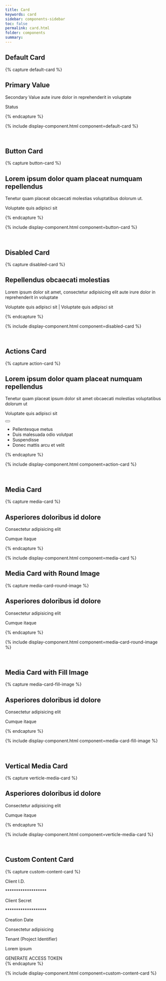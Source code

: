 ```yaml
---
title: Card
keywords: card
sidebar: components-sidebar
toc: false
permalink: card.html
folder: components
summary:
---
```


## Default Card

{% capture default-card %}
<div class="tn-card">
    <div class="tn-card__content">
         <h2 class="tn-card__header">
             Primary Value
         </h2>
         <p class="tn-card__description">
             Secondary Value aute irure dolor in reprehenderit in voluptate
         </p>
         <p class="tn-card__status">
             Status
         </p>
    </div>
</div>
{% endcapture %}

{% include display-component.html component=default-card %}

<br>

## Button Card

{% capture button-card %}
<div class="tn-card tn-card--button" role="button">
    <div class="tn-card__content">
         <h2 class="tn-card__header">
             Lorem ipsum dolor quam placeat numquam repellendus
         </h2>
         <p class="tn-card__description">
             Tenetur quam placeat obcaecati molestias voluptatibus dolorum ut.
         </p>
         <p class="tn-card__status">
             <span class="tn-has-color-status-1">Voluptate quis adipisci sit</span>
         </p>
    </div>
</div>
{% endcapture %}

{% include display-component.html component=button-card %}

<br>

## Disabled Card

{% capture disabled-card %}
<div class="tn-card tn-card--button is-disabled" aria-disabled="true" role="button">
    <div class="tn-card__content">
         <h2 class="tn-card__header">
             Repellendus obcaecati molestias
         </h2>
         <p class="tn-card__description">
             Lorem ipsum dolor sit amet, consectetur adipisicing elit aute irure dolor in reprehenderit in voluptate
         </p>
         <p class="tn-card__status">
             <span>Voluptate quis adipisci sit</span> | <span>Voluptate quis adipisci sit</span>
         </p>
    </div>
</div>
{% endcapture %}

{% include display-component.html component=disabled-card %}

<br>

## Actions Card

{% capture action-card %}
<div class="tn-card tn-card--button">
    <div class="tn-card__content">
         <h2 class="tn-card__header">
             Lorem ipsum dolor quam placeat numquam repellendus
         </h2>
         <p class="tn-card__description">
             Tenetur quam placeat ipsum dolor sit amet obcaecati molestias voluptatibus dolorum ut
         </p>
         <p class="tn-card__status">
             <span class="tn-has-color-status-1">Voluptate quis adipisci sit</span>
         </p>
    </div>
    <div class="tn-card__actions">
        <div class="tn-dropdown">
            <button class="tn-button tn-button--icon tn-button--text" aria-controls="dKKJX636" aria-haspopup="true" aria-label="More">
                <span class="tn-icon tn-icon--more tn-icon--medium" role="presentation"></span>
            </button>
            <ul class="tn-dropdown__menu tn-contextual-menu" aria-hidden="true" id="dKKJX636">
                <li><a class="tn-dropdown__item">Pellentesque metus</a></li>
                <li><a class="tn-dropdown__item">Duis malesuada odio volutpat</a></li>
                <li><a class="tn-dropdown__item">Suspendisse</a></li>
                <li><a class="tn-dropdown__item">Donec mattis arcu et velit</a></li>
            </ul>
        </div>
    </div>
</div>
{% endcapture %}

{% include display-component.html component=action-card %}
<script type="text/javascript">
// demo interaction script
var els = document.querySelectorAll("[aria-controls]");
for (var i = 0; i < els.length; i++) {
    var el = els[i];
    el.addEventListener('click', function() {
        var isExpanded = this.getAttribute("aria-expanded") === "true";
        this.setAttribute("aria-expanded", !isExpanded);
        var targetId = this.getAttribute("aria-controls");
        var target = document.getElementById(targetId);
        var targetIsHidden = target.getAttribute("aria-hidden") == "true";
        target.setAttribute("aria-hidden", isExpanded);
    })
}
</script>
<br>

## Media Card

{% capture media-card %}
<div class="tn-card" role="button">
    <div class="tn-card__media" style="background-image: url(https://techne.yaas.io/images/product-thumbnail-wide.png)" aria-label="YaaS product thumbnail"></div>
    <div class="tn-card__content">
         <h2 class="tn-card__header">
             Asperiores doloribus id dolore
         </h2>
         <p class="tn-card__description">
             Consectetur adipisicing elit
         </p>
         <p class="tn-card__status">
             <span class="tn-has-color-status-1">Cumque itaque</span>
         </p>
    </div>
</div>
{% endcapture %}

{% include display-component.html component=media-card %}

## Media Card with Round Image

{% capture media-card-round-image %}
<div class="tn-card" role="button">
    <div class="tn-card__media tn-card__media--round" style="background-image: url(https://techne.yaas.io/images/product-thumbnail-wide.png)" aria-label="YaaS product thumbnail"></div>
    <div class="tn-card__content">
         <h2 class="tn-card__header">
             Asperiores doloribus id dolore
         </h2>
         <p class="tn-card__description">
             Consectetur adipisicing elit
         </p>
         <p class="tn-card__status">
             <span class="tn-has-color-status-1">Cumque itaque</span>
         </p>
    </div>
</div>
{% endcapture %}

{% include display-component.html component=media-card-round-image %}

<br>

## Media Card with Fill Image

{% capture media-card-fill-image %}
<div class="tn-card" role="button">
    <div class="tn-card__media tn-card__media--fill" style="background-image: url(https://techne.yaas.io/images/product-thumbnail-wide.png)" aria-label="YaaS product thumbnail"></div>
    <div class="tn-card__content">
         <h2 class="tn-card__header">
             Asperiores doloribus id dolore
         </h2>
         <p class="tn-card__description">
             Consectetur adipisicing elit
         </p>
         <p class="tn-card__status">
             <span class="tn-has-color-status-1">Cumque itaque</span>
         </p>
    </div>
</div>
{% endcapture %}

{% include display-component.html component=media-card-fill-image %}

<br>

## Vertical Media Card

{% capture verticle-media-card %}
<div class="tn-card tn-card--vertical" role="button">
    <div class="tn-card__media" style="background-image: url(https://techne.yaas.io/images/product-thumbnail-wide.png)" aria-label="YaaS product thumbnail"></div>
    <div class="tn-card__content">
         <h2 class="tn-card__header">
             Asperiores doloribus id dolore
         </h2>
         <p class="tn-card__description">
             Consectetur adipisicing elit
         </p>
         <p class="tn-card__status">
             <span class="tn-has-color-status-1">Cumque itaque</span>
         </p>
    </div>
</div>
{% endcapture %}

{% include display-component.html component=verticle-media-card %}

<br>

## Custom Content Card

{% capture custom-content-card %}
<div class="tn-card">
    <div class="tn-card__content">
        <span class="tn-has-color-text-3 tn-has-type-minus-2">Client I.D.</span>
        <p>*******************</p>
        <span class="tn-has-color-text-3 tn-has-type-minus-2">Client Secret</span>
        <p>*******************</p>
        <span class="tn-has-color-text-3 tn-has-type-minus-2">Creation Date</span>
        <p>Consectetur adipisicing</p>
        <span class="tn-has-color-txt-3 tn-has-type-minus-2">Tenant (Project Identifier)</span>
        <p>Lorem ipsum</p>
    </div>
    <div class="tn-card__actions">
        <a class="tn-has-type-1 tn-has-font-family-header">GENERATE ACCESS TOKEN</a>
    </div>
</div>
{% endcapture %}

{% include display-component.html component=custom-content-card %}
